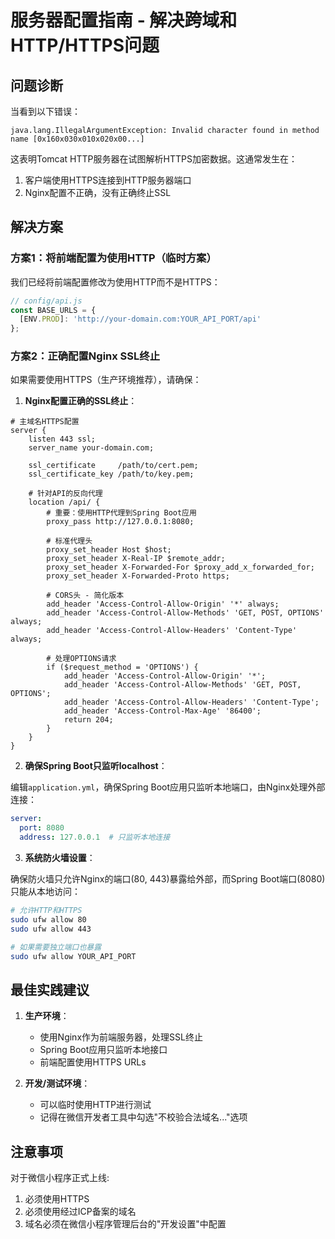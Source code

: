 # 服务器配置指南 - 解决跨域和HTTP/HTTPS问题

## 问题诊断

当看到以下错误：
```
java.lang.IllegalArgumentException: Invalid character found in method name [0x160x030x010x020x00...]
```

这表明Tomcat HTTP服务器在试图解析HTTPS加密数据。这通常发生在：
1. 客户端使用HTTPS连接到HTTP服务器端口
2. Nginx配置不正确，没有正确终止SSL

## 解决方案

### 方案1：将前端配置为使用HTTP（临时方案）

我们已经将前端配置修改为使用HTTP而不是HTTPS：
```javascript
// config/api.js
const BASE_URLS = {
  [ENV.PROD]: 'http://your-domain.com:YOUR_API_PORT/api'
};
```

### 方案2：正确配置Nginx SSL终止

如果需要使用HTTPS（生产环境推荐），请确保：

1. **Nginx配置正确的SSL终止**：

```nginx
# 主域名HTTPS配置
server {
    listen 443 ssl;
    server_name your-domain.com;

    ssl_certificate     /path/to/cert.pem;
    ssl_certificate_key /path/to/key.pem;
    
    # 针对API的反向代理
    location /api/ {
        # 重要：使用HTTP代理到Spring Boot应用
        proxy_pass http://127.0.0.1:8080;
        
        # 标准代理头
        proxy_set_header Host $host;
        proxy_set_header X-Real-IP $remote_addr;
        proxy_set_header X-Forwarded-For $proxy_add_x_forwarded_for;
        proxy_set_header X-Forwarded-Proto https;
        
        # CORS头 - 简化版本
        add_header 'Access-Control-Allow-Origin' '*' always;
        add_header 'Access-Control-Allow-Methods' 'GET, POST, OPTIONS' always;
        add_header 'Access-Control-Allow-Headers' 'Content-Type' always;
        
        # 处理OPTIONS请求
        if ($request_method = 'OPTIONS') {
            add_header 'Access-Control-Allow-Origin' '*';
            add_header 'Access-Control-Allow-Methods' 'GET, POST, OPTIONS';
            add_header 'Access-Control-Allow-Headers' 'Content-Type';
            add_header 'Access-Control-Max-Age' '86400';
            return 204;
        }
    }
}
```

2. **确保Spring Boot只监听localhost**：

编辑`application.yml`，确保Spring Boot应用只监听本地端口，由Nginx处理外部连接：

```yaml
server:
  port: 8080
  address: 127.0.0.1  # 只监听本地连接
```

3. **系统防火墙设置**：

确保防火墙只允许Nginx的端口(80, 443)暴露给外部，而Spring Boot端口(8080)只能从本地访问：

```bash
# 允许HTTP和HTTPS
sudo ufw allow 80
sudo ufw allow 443

# 如果需要独立端口也暴露
sudo ufw allow YOUR_API_PORT
```

## 最佳实践建议

1. **生产环境**：
   - 使用Nginx作为前端服务器，处理SSL终止
   - Spring Boot应用只监听本地接口
   - 前端配置使用HTTPS URLs

2. **开发/测试环境**：
   - 可以临时使用HTTP进行测试
   - 记得在微信开发者工具中勾选"不校验合法域名..."选项

## 注意事项

对于微信小程序正式上线:
1. 必须使用HTTPS
2. 必须使用经过ICP备案的域名
3. 域名必须在微信小程序管理后台的"开发设置"中配置 